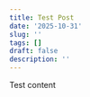 ```yaml
---
title: Test Post
date: '2025-10-31'
slug: ''
tags: []
draft: false
description: ''
---
```


Test content